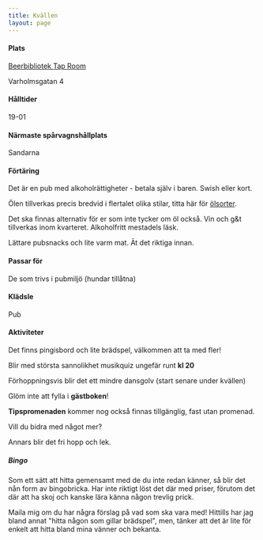 ```yaml
---
title: Kvällen
layout: page
---
```


#### Plats
[Beerbibliotek Tap Room](https://maps.app.goo.gl/sU4CVJTycF6ctAfJ6)

Varholmsgatan 4

#### Hålltider
19-01

#### Närmaste spårvagnshållplats
Sandarna

#### Förtäring
Det är en pub med alkoholrättigheter - betala själv i baren. Swish eller kort.

Ölen tillverkas precis bredvid i flertalet olika stilar, titta här för [ölsorter](https://beerbliotek.se/vara-ol/). 

Det ska finnas alternativ för er som inte tycker om öl också. Vin och g&t tillverkas inom kvarteret. Alkoholfritt mestadels läsk.

Lättare pubsnacks och lite varm mat. Ät det riktiga innan.

#### Passar för
De som trivs i pubmiljö (hundar tillåtna)

#### Klädsle
Pub

#### Aktiviteter
Det finns pingisbord och lite brädspel, välkommen att ta med fler!

Blir med största sannolikhet musikquiz ungefär runt **kl 20**

Förhoppningsvis blir det ett mindre dansgolv (start senare under kvällen)

Glöm inte att fylla i **gästboken**!

**Tipspromenaden** kommer nog också finnas tillgänglig, fast utan promenad.

Vill du bidra med något mer?

Annars blir det fri hopp och lek.

##### Bingo
Som ett sätt att hitta gemensamt med de du inte redan känner, så blir det nån form av bingobricka. Har inte riktigt löst det där med priser, förutom det där att ha skoj och kanske lära känna någon trevlig prick.

Maila mig om du har några förslag på vad som ska vara med!
Hittills har jag bland annat "hitta någon som gillar brädspel", men, tänker att det är lite för enkelt att hitta bland mina vänner och bekanta.

